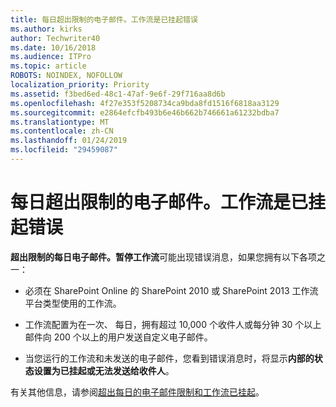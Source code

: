 ```yaml
---
title: 每日超出限制的电子邮件。工作流是已挂起错误
ms.author: kirks
author: Techwriter40
ms.date: 10/16/2018
ms.audience: ITPro
ms.topic: article
ROBOTS: NOINDEX, NOFOLLOW
localization_priority: Priority
ms.assetid: f3bed6ed-48c1-47af-9e6f-29f716aa8d6b
ms.openlocfilehash: 4f27e353f5208734ca9bda8fd1516f6818aa3129
ms.sourcegitcommit: e2864efcfb493b6e46b662b746661a61232bdba7
ms.translationtype: MT
ms.contentlocale: zh-CN
ms.lasthandoff: 01/24/2019
ms.locfileid: "29459087"
---
```

# <a name="daily-email-limit-exceeded-workflow-is-suspended-error"></a>每日超出限制的电子邮件。工作流是已挂起错误

 **超出限制的每日电子邮件。暂停工作流**可能出现错误消息，如果您拥有以下各项之一： 
  
- 必须在 SharePoint Online 的 SharePoint 2010 或 SharePoint 2013 工作流平台类型使用的工作流。
    
- 工作流配置为在一次、 每日，拥有超过 10,000 个收件人或每分钟 30 个以上邮件向 200 个以上的用户发送自定义电子邮件。
    
- 当您运行的工作流和未发送的电子邮件，您看到错误消息时，将显示**内部的状态设置为已挂起或无法发送给收件人**。 
    
有关其他信息，请参阅[超出每日的电子邮件限制和工作流已挂起](https://go.microsoft.com/fwlink/?Linkid=2031137)。
  

